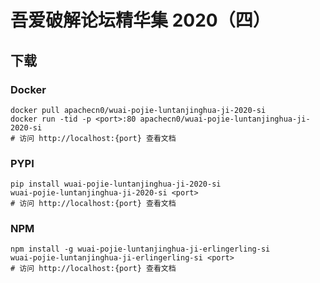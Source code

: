 # 吾爱破解论坛精华集 2020（四）

## 下载

### Docker

```
docker pull apachecn0/wuai-pojie-luntanjinghua-ji-2020-si
docker run -tid -p <port>:80 apachecn0/wuai-pojie-luntanjinghua-ji-2020-si
# 访问 http://localhost:{port} 查看文档
```

### PYPI

```
pip install wuai-pojie-luntanjinghua-ji-2020-si
wuai-pojie-luntanjinghua-ji-2020-si <port>
# 访问 http://localhost:{port} 查看文档
```

### NPM

```
npm install -g wuai-pojie-luntanjinghua-ji-erlingerling-si
wuai-pojie-luntanjinghua-ji-erlingerling-si <port>
# 访问 http://localhost:{port} 查看文档
```